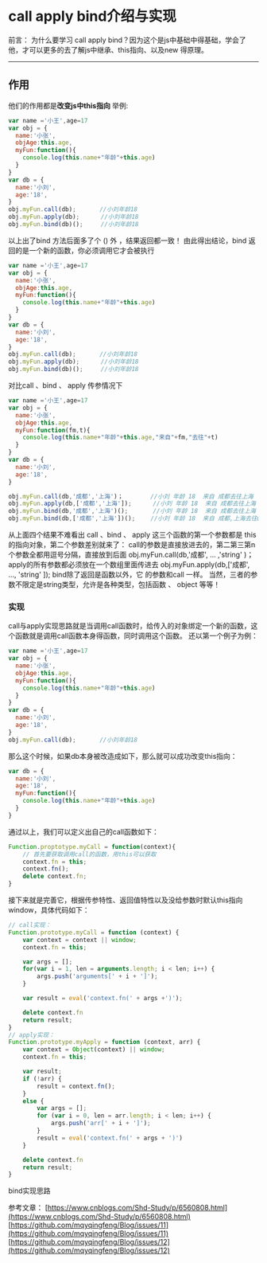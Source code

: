# call apply bind介绍与实现

前言：
为什么要学习 call apply bind？因为这个是js中基础中得基础，学会了他，才可以更多的去了解js中继承、this指向、以及new 得原理。

---
## 作用
他们的作用都是**改变js中this指向**
举例:

```javascript
var name ='小王',age=17
var obj = {
  name:'小张',
  objAge:this.age,
  myFun:function(){
    console.log(this.name+"年龄"+this.age)
  }
}
var db = {
  name:'小刘',
  age:'18',
}
obj.myFun.call(db);　　　　//小刘年龄18
obj.myFun.apply(db);　　　 //小刘年龄18
obj.myFun.bind(db)();　　　//小刘年龄18
```

以上出了bind 方法后面多了个 () 外 ，结果返回都一致！
由此得出结论，bind 返回的是一个新的函数，你必须调用它才会被执行

```javascript
var name ='小王',age=17
var obj = {
  name:'小张',
  objAge:this.age,
  myFun:function(){
    console.log(this.name+"年龄"+this.age)
  }
}
var db = {
  name:'小刘',
  age:'18',
}
obj.myFun.call(db);　　　　//小刘年龄18
obj.myFun.apply(db);　　　 //小刘年龄18
obj.myFun.bind(db)();　　　//小刘年龄18
```
对比call 、bind 、 apply 传参情况下
```javascript
var name ='小王',age=17
var obj = {
  name:'小张',
  objAge:this.age,
  myFun:function(fm,t){
    console.log(this.name+"年龄"+this.age,"来自"+fm,"去往"+t)
  }
}
var db = {
  name:'小刘',
  age:'18',
}

obj.myFun.call(db,'成都','上海')；　　　　 //小刘 年龄 18  来自 成都去往上海
obj.myFun.apply(db,['成都','上海']);      //小刘 年龄 18  来自 成都去往上海  
obj.myFun.bind(db,'成都','上海')();       //小刘 年龄 18  来自 成都去往上海
obj.myFun.bind(db,['成都','上海'])();　　 //小刘 年龄 18  来自 成都,上海去往undefined
```
从上面四个结果不难看出
call 、bind 、 apply 这三个函数的第一个参数都是 this 的指向对象，第二个参数差别就来了：
call的参数是直接放进去的，第二第三第n个参数全都用逗号分隔，直接放到后面  obj.myFun.call(db,'成都', ... ,'string' )；
apply的所有参数都必须放在一个数组里面传进去  obj.myFun.apply(db,['成都', ..., 'string' ]);
bind除了返回是函数以外，它 的参数和call 一样。
当然，三者的参数不限定是string类型，允许是各种类型，包括函数 、 object 等等！

### 实现
call与apply实现思路就是当调用call函数时，给传入的对象绑定一个新的函数，这个函数就是调用call函数本身得函数，同时调用这个函数。
还以第一个例子为例：
```javascript
var name ='小王',age=17
var obj = {
  name:'小张',
  objAge:this.age,
  myFun:function(){
    console.log(this.name+"年龄"+this.age)
  }
}
var db = {
  name:'小刘',
  age:'18',
}
obj.myFun.call(db);　　　　//小刘年龄18
```
那么这个时候，如果db本身被改造成如下，那么就可以成功改变this指向：
```javascript
var db = {
  name:'小刘',
  age:'18',
  myFun:function(){
    console.log(this.name+"年龄"+this.age)
  }
}
```
通过以上，我们可以定义出自己的call函数如下：
```javascript
Function.proptotype.myCall = function(context){
    // 首先要获取调用call的函数，用this可以获取
    context.fn = this;
    context.fn();
    delete context.fn;
}
```
接下来就是完善它，根据传参特性、返回值特性以及没给参数时默认this指向window，具体代码如下：
```javascript
// call实现：
Function.prototype.myCall = function (context) {
    var context = context || window;
    context.fn = this;

    var args = [];
    for(var i = 1, len = arguments.length; i < len; i++) {
        args.push('arguments[' + i + ']');
    }

    var result = eval('context.fn(' + args +')');

    delete context.fn
    return result;
}
// apply实现：
Function.prototype.myApply = function (context, arr) {
    var context = Object(context) || window;
    context.fn = this;

    var result;
    if (!arr) {
        result = context.fn();
    }
    else {
        var args = [];
        for (var i = 0, len = arr.length; i < len; i++) {
            args.push('arr[' + i + ']');
        }
        result = eval('context.fn(' + args + ')')
    }

    delete context.fn
    return result;
}
```

bind实现思路

参考文章：
[https://www.cnblogs.com/Shd-Study/p/6560808.html](https://www.cnblogs.com/Shd-Study/p/6560808.html)
[https://github.com/mqyqingfeng/Blog/issues/11](https://github.com/mqyqingfeng/Blog/issues/11)
[https://github.com/mqyqingfeng/Blog/issues/12](https://github.com/mqyqingfeng/Blog/issues/12)
